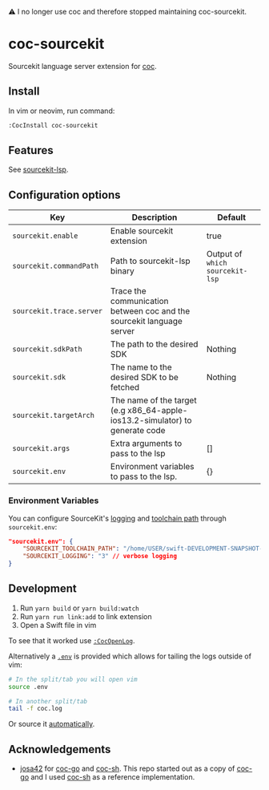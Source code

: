 ⚠️ I no longer use coc and therefore stopped maintaining coc-sourcekit.

# coc-sourcekit

Sourcekit language server extension for [coc].

[coc]: https://github.com/neoclide/coc.nvim

## Install

In vim or neovim, run command:

```sh
:CocInstall coc-sourcekit
```
## Features

See [sourcekit-lsp].

[sourcekit-lsp]: https://github.com/apple/sourcekit-lsp


## Configuration options

|Key|Description|Default|
|----|------------|-----|
|`sourcekit.enable`|Enable sourcekit extension|true|
|`sourcekit.commandPath`|Path to sourcekit-lsp binary|Output of `which sourcekit-lsp`|
|`sourcekit.trace.server`|Trace the communication between coc and the sourcekit language server|
|`sourcekit.sdkPath`|The path to the desired SDK|Nothing|
|`sourcekit.sdk`|The name to the desired SDK to be fetched|Nothing|
|`sourcekit.targetArch`| The name of the target (e.g x86_64-apple-ios13.2-simulator) to generate code |
|`sourcekit.args`|Extra arguments to pass to the lsp|[]|
|`sourcekit.env`|Environment variables to pass to the lsp.|{}|

### Environment Variables

You can configure SourceKit's [logging](https://github.com/apple/sourcekit-lsp/blob/main/Documentation/Development.md#print-sourcekit-logs) and [toolchain path](https://github.com/apple/sourcekit-lsp/blob/main/Documentation/Development.md#selecting-the-toolchain) through `sourcekit.env`:

```json
"sourcekit.env": {
	"SOURCEKIT_TOOLCHAIN_PATH": "/home/USER/swift-DEVELOPMENT-SNAPSHOT-2021-07-30-a-ubuntu20.04/",
	"SOURCEKIT_LOGGING": "3" // verbose logging
}
```

## Development

1. Run `yarn build` or `yarn build:watch`
2. Run `yarn run link:add` to link extension
3. Open a Swift file in vim

To see that it worked use [`:CocOpenLog`].


Alternatively a [`.env`](.env) is provided which allows for tailing the logs outside of vim:

```sh
# In the split/tab you will open vim
source .env

# In another split/tab
tail -f coc.log
```

Or source it [automatically](https://github.com/klaaspieter/dotfiles/blob/5c2c1a6fa1a6f9ccc9031c3dc8de2ea9a3c4fdb0/zshrc#L327-L334).

[`:CocOpenLog`]: https://github.com/neoclide/coc.nvim/blob/db5ffd2ff0d766c2cfbd711898e8a3f5736e038c/doc/coc.txt#L1659

## Acknowledgements

- [josa42] for [coc-go] and [coc-sh]. This repo started out as a copy of [coc-go] and I used [coc-sh] as a reference implementation.

[josa42]: https://github.com/josa42
[coc-go]: https://github.com/josa42/coc-go
[coc-sh]: https://github.com/josa42/coc-sh
